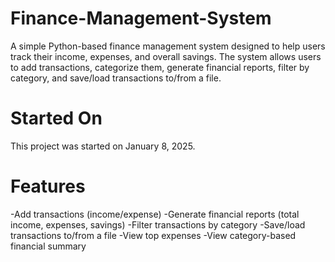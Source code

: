 # Finance-Management-System
A simple Python-based finance management system designed to help users track their income, expenses, and overall savings. The system allows users to add transactions, categorize them, generate financial reports, filter by category, and save/load transactions to/from a file.

# Started On
This project was started on January  8, 2025.

# Features
-Add transactions (income/expense)
-Generate financial reports (total income, expenses, savings)
-Filter transactions by category
-Save/load transactions to/from a file
-View top expenses
-View category-based financial summary
